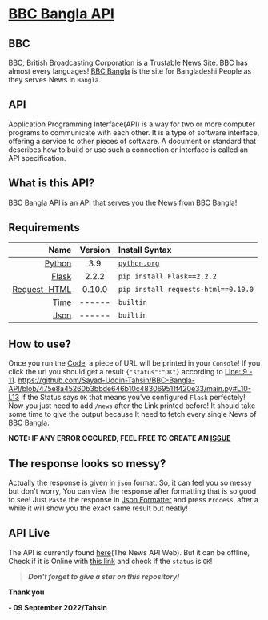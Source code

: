 # [BBC Bangla API](https://BBC-Api.sy-uinuin.repl.co/news)
## BBC
BBC, British Broadcasting Corporation is a Trustable News Site. BBC has almost every languages!
[BBC Bangla](https://bbc.com/bengali) is the site for Bangladeshi People as they serves News in `Bangla`.

## API
Application Programming Interface(API) is a way for two or more computer programs to communicate with each other. It is a type of software interface, offering a service to other pieces of software. A document or standard that describes how to build or use such a connection or interface is called an API specification.

## What is this API?
BBC Bangla API is an API that serves you the News from [BBC Bangla](https://bbc.com/bengali)!

## Requirements
| Name | Version | Install Syntax |
|        ---:|     :---:     | :---       |
| [Python](https://python.org) | 3.9 | [`python.org`](https://www.python.org/downloads/release/python-390/) |
| [Flask](https://pypi.org/project/Flask/2.2.2/) | 2.2.2 | `pip install Flask==2.2.2` |
| [Request-HTML](https://pypi.org/project/requests-html/0.10.0/) | 0.10.0 | `pip install requests-html==0.10.0` |
| [Time](https://docs.python.org/3.9/library/time.html) | ------ | `builtin` |
| [Json](https://docs.python.org/3.9/library/json.html) | ------ | `builtin` |

## How to use?
Once you run the [Code](https://github.com/Sayad-Uddin-Tahsin/BBC-Bangla-API/blob/main/main.py), a piece of URL will be printed in your `Console`!
If you click the url you should get a result `{"status":"OK"}` according to [Line: 9 - 11](https://github.com/Sayad-Uddin-Tahsin/BBC-Bangla-API/blob/main/main.py#L10-L13). https://github.com/Sayad-Uddin-Tahsin/BBC-Bangla-API/blob/475e8a45260b3bbde646b10c483069511f420e33/main.py#L10-L13
If the Status says `OK` that means you've configured `Flask` perfectely! Now you just need to add `/news` after the Link printed before!
It should take some time to give the output because It need to fetch every single News of [BBC Bangla](https://bbc.com/bengali).

**NOTE: IF ANY ERROR OCCURED, FEEL FREE TO CREATE AN [ISSUE](https://github.com/Sayad-Uddin-Tahsin/BBC-Bangla-API/issues)**

## The response looks so messy?
Actually the response is given in `json` format. So, it can feel you so messy but don't worry, You can view the response after formatting that is so good to see!
Just `Paste` the response in [Json Formatter](https://jsonformatter.curiousconcept.com/#) and press `Process`, after a while it will show you the exact same result but neatly!

## API Live
The API is currently found [here](https://BBC-Api.sy-uinuin.repl.co/news/)(The News API Web). But it can be offline, Check if it is Online with [this link](https://BBC-Api.sy-uinuin.repl.co) and check if the `status` is `OK`!

> ***Don't forget to give a star on this repository!***

**Thank you**
  
  **- 09 September 2022/Tahsin**
